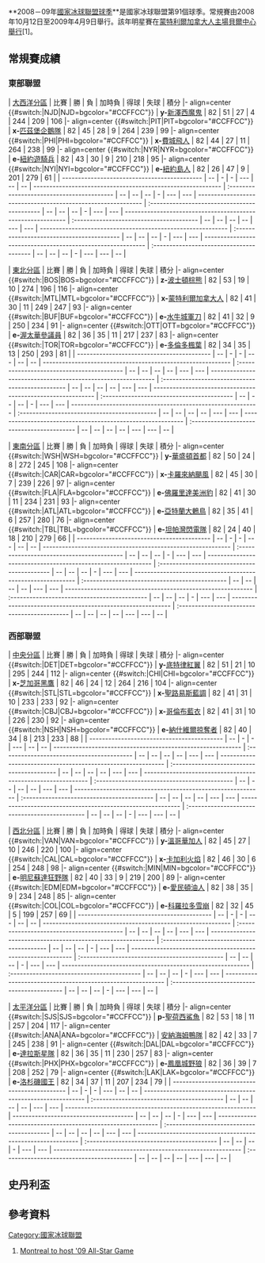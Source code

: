 **2008－09年[國家冰球聯盟球季](../Page/國家冰球聯盟.md "wikilink")**是國家冰球聯盟第91個球季。常規賽由2008年10月12日至2009年4月9日舉行。該年明星賽在[蒙特利爾加拿大人主場](../Page/蒙特利爾加拿大人.md "wikilink")[貝爾中心舉行](../Page/貝爾中心.md "wikilink")\[1\]。

## 常規賽成績

### 東部聯盟

| [大西洋分區](../Page/大西洋分區_\(NHL\).md "wikilink") | 比賽 | 勝 | 負 | 加時負 | 得球 | 失球 | 積分 |- align=center {{\#switch:|NJD|NJD=bgcolor="\#CCFFCC"}} | **y-**[新澤西魔鬼](../Page/新澤西魔鬼.md "wikilink") | 82 | 51 | 27 | 4 | 244 | 209 | 106 |- align=center {{\#switch:|PIT|PIT=bgcolor="\#CCFFCC"}} | **x-**[匹茲堡企鵝隊](../Page/匹茲堡企鵝隊.md "wikilink") | 82 | 45 | 28 | 9 | 264 | 239 | 99 |- align=center {{\#switch:|PHI|PHI=bgcolor="\#CCFFCC"}} | **x-**[費城飛人](../Page/費城飛人.md "wikilink") | 82 | 44 | 27 | 11 | 264 | 238 | 99 |- align=center {{\#switch:|NYR|NYR=bgcolor="\#CCFFCC"}} | **e-**[紐約遊騎兵](../Page/紐約遊騎兵.md "wikilink") | 82 | 43 | 30 | 9 | 210 | 218 | 95 |- align=center {{\#switch:|NYI|NYI=bgcolor="\#CCFFCC"}} | **e-**[紐約島人](../Page/紐約島人.md "wikilink") | 82 | 26 | 47 | 9 | 201 | 279 | 61 |
| -------------------------------------------- | -- | - | - | --- | -- | -- | ----------------------------------------------------------- | :----------------------------------------- | -- | -- | -- | - | --- | --- | ------------------------------------------------------------ | :------------------------------------------- | -- | -- | -- | - | --- | --- | ----------------------------------------------------------- | :--------------------------------------- | -- | -- | -- | -- | --- | --- | ----------------------------------------------------------- | :----------------------------------------- | -- | -- | -- | - | --- | --- | ----------------------------------------------------------- | :--------------------------------------- | -- | -- | -- | - | --- | --- | -- |

| [東北分區](../Page/東北分區_\(NHL\).md "wikilink") | 比賽 | 勝 | 負 | 加時負 | 得球 | 失球 | 積分 |- align=center {{\#switch:|BOS|BOS=bgcolor="\#CCFFCC"}} | **z-**[波士頓棕熊](../Page/波士頓棕熊.md "wikilink") | 82 | 53 | 19 | 10 | 274 | 196 | 116 |- align=center {{\#switch:|MTL|MTL=bgcolor="\#CCFFCC"}} | **x-**[蒙特利爾加拿大人](../Page/蒙特利爾加拿大人.md "wikilink") | 82 | 41 | 30 | 11 | 249 | 247 | 93 |- align=center {{\#switch:|BUF|BUF=bgcolor="\#CCFFCC"}} | **e-**[水牛城軍刀](../Page/水牛城軍刀.md "wikilink") | 82 | 41 | 32 | 9 | 250 | 234 | 91 |- align=center {{\#switch:|OTT|OTT=bgcolor="\#CCFFCC"}} | **e-**[渥太華參議員](../Page/渥太華參議員.md "wikilink") | 82 | 36 | 35 | 11 | 217 | 237 | 83 |- align=center {{\#switch:|TOR|TOR=bgcolor="\#CCFFCC"}} | **e-**[多倫多楓葉](../Page/多倫多楓葉.md "wikilink") | 82 | 34 | 35 | 13 | 250 | 293 | 81 |
| ------------------------------------------ | -- | - | - | --- | -- | -- | ----------------------------------------------------------- | :----------------------------------------- | -- | -- | -- | -- | --- | --- | ------------------------------------------------------------ | :----------------------------------------------- | -- | -- | -- | -- | --- | --- | ----------------------------------------------------------- | :----------------------------------------- | -- | -- | -- | - | --- | --- | ----------------------------------------------------------- | :------------------------------------------- | -- | -- | -- | -- | --- | --- | ----------------------------------------------------------- | :----------------------------------------- | -- | -- | -- | -- | --- | --- | -- |

| [東南分區](../Page/東南分區_\(NHL\).md "wikilink") | 比賽 | 勝 | 負 | 加時負 | 得球 | 失球 | 積分 |- align=center {{\#switch:|WSH|WSH=bgcolor="\#CCFFCC"}} | **y-**[華盛頓首都](../Page/華盛頓首都.md "wikilink") | 82 | 50 | 24 | 8 | 272 | 245 | 108 |- align=center {{\#switch:|CAR|CAR=bgcolor="\#CCFFCC"}} | **x-**[卡羅來納颶風](../Page/卡羅來納颶風.md "wikilink") | 82 | 45 | 30 | 7 | 239 | 226 | 97 |- align=center {{\#switch:|FLA|FLA=bgcolor="\#CCFFCC"}} | **e-**[佛羅里達美洲豹](../Page/佛羅里達美洲豹.md "wikilink") | 82 | 41 | 30 | 11 | 234 | 231 | 93 |- align=center {{\#switch:|ATL|ATL=bgcolor="\#CCFFCC"}} | **e-**[亞特蘭大鶇鳥](../Page/亞特蘭大鶇鳥.md "wikilink") | 82 | 35 | 41 | 6 | 257 | 280 | 76 |- align=center {{\#switch:|TBL|TBL=bgcolor="\#CCFFCC"}} | **e-**[坦帕灣閃電隊](../Page/坦帕灣閃電隊.md "wikilink") | 82 | 24 | 40 | 18 | 210 | 279 | 66 |
| ------------------------------------------ | -- | - | - | --- | -- | -- | ----------------------------------------------------------- | :----------------------------------------- | -- | -- | -- | - | --- | --- | ------------------------------------------------------------ | :------------------------------------------- | -- | -- | -- | - | --- | --- | ----------------------------------------------------------- | :--------------------------------------------- | -- | -- | -- | -- | --- | --- | ----------------------------------------------------------- | :------------------------------------------- | -- | -- | -- | - | --- | --- | ----------------------------------------------------------- | :------------------------------------------- | -- | -- | -- | -- | --- | --- | -- |

### 西部聯盟

| [中央分區](../Page/中央分區_\(NHL\).md "wikilink") | 比賽 | 勝 | 負 | 加時負 | 得球 | 失球 | 積分 |- align=center {{\#switch:|DET|DET=bgcolor="\#CCFFCC"}} | **y-**[底特律紅翼](../Page/底特律紅翼.md "wikilink") | 82 | 51 | 21 | 10 | 295 | 244 | 112 |- align=center {{\#switch:|CHI|CHI=bgcolor="\#CCFFCC"}} | **x-**[芝加哥黑鷹](../Page/芝加哥黑鷹.md "wikilink") | 82 | 46 | 24 | 12 | 264 | 216 | 104 |- align=center {{\#switch:|STL|STL=bgcolor="\#CCFFCC"}} | **x-**[聖路易斯藍調](../Page/聖路易斯藍調.md "wikilink") | 82 | 41 | 31 | 10 | 233 | 233 | 92 |- align=center {{\#switch:|CBJ|CBJ=bgcolor="\#CCFFCC"}} | **x-**[哥倫布藍衣](../Page/哥倫布藍衣.md "wikilink") | 82 | 41 | 31 | 10 | 226 | 230 | 92 |- align=center {{\#switch:|NSH|NSH=bgcolor="\#CCFFCC"}} | **e-**[納什維爾掠奪者](../Page/納什維爾掠奪者.md "wikilink") | 82 | 40 | 34 | 8 | 213 | 233 | 88 |
| ------------------------------------------ | -- | - | - | --- | -- | -- | ----------------------------------------------------------- | :----------------------------------------- | -- | -- | -- | -- | --- | --- | ------------------------------------------------------------ | :----------------------------------------- | -- | -- | -- | -- | --- | --- | ------------------------------------------------------------ | :------------------------------------------- | -- | -- | -- | -- | --- | --- | ----------------------------------------------------------- | :----------------------------------------- | -- | -- | -- | -- | --- | --- | ----------------------------------------------------------- | :--------------------------------------------- | -- | -- | -- | - | --- | --- | -- |

| [西北分區](../Page/西北分區_\(NHL\).md "wikilink") | 比賽 | 勝 | 負 | 加時負 | 得球 | 失球 | 積分 |- align=center {{\#switch:|VAN|VAN=bgcolor="\#CCFFCC"}} | **y-**[溫哥華加人](../Page/溫哥華加人.md "wikilink") | 82 | 45 | 27 | 10 | 246 | 220 | 100 |- align=center {{\#switch:|CAL|CAL=bgcolor="\#CCFFCC"}} | **x-**[卡加利火焰](../Page/卡加利火焰.md "wikilink") | 82 | 46 | 30 | 6 | 254 | 248 | 98 |- align=center {{\#switch:|MIN|MIN=bgcolor="\#CCFFCC"}} | **e-**[明尼蘇達狂野隊](../Page/明尼蘇達狂野隊.md "wikilink") | 82 | 40 | 33 | 9 | 219 | 200 | 89 |- align=center {{\#switch:|EDM|EDM=bgcolor="\#CCFFCC"}} | **e-**[愛民頓油人](../Page/愛民頓油人.md "wikilink") | 82 | 38 | 35 | 9 | 234 | 248 | 85 |- align=center {{\#switch:|COL|COL=bgcolor="\#CCFFCC"}} | **e-**[科羅拉多雪崩](../Page/科羅拉多雪崩.md "wikilink") | 82 | 32 | 45 | 5 | 199 | 257 | 69 |
| ------------------------------------------ | -- | - | - | --- | -- | -- | ----------------------------------------------------------- | :----------------------------------------- | -- | -- | -- | -- | --- | --- | ------------------------------------------------------------ | :----------------------------------------- | -- | -- | -- | - | --- | --- | ----------------------------------------------------------- | :--------------------------------------------- | -- | -- | -- | - | --- | --- | ----------------------------------------------------------- | :----------------------------------------- | -- | -- | -- | - | --- | --- | ----------------------------------------------------------- | :------------------------------------------- | -- | -- | -- | - | --- | --- | -- |

| [太平洋分區](../Page/太平洋分區_\(NHL\).md "wikilink") | 比賽 | 勝 | 負 | 加時負 | 得球 | 失球 | 積分 |- align=center {{\#switch:|SJS|SJS=bgcolor="\#CCFFCC"}} | **p-**[聖荷西鯊魚](../Page/聖荷西鯊魚.md "wikilink") | 82 | 53 | 18 | 11 | 257 | 204 | 117 |- align=center {{\#switch:|ANA|ANA=bgcolor="\#CCFFCC"}} | [安納海姆鴨隊](../Page/安納海姆鴨隊.md "wikilink") | 82 | 42 | 33 | 7 | 245 | 238 | 91 |- align=center {{\#switch:|DAL|DAL=bgcolor="\#CCFFCC"}} | **e-**[達拉斯星隊](../Page/達拉斯星隊.md "wikilink") | 82 | 36 | 35 | 11 | 230 | 257 | 83 |- align=center {{\#switch:|PHX|PHX=bgcolor="\#CCFFCC"}} | **e-**[鳳凰城野狼](../Page/鳳凰城野狼.md "wikilink") | 82 | 36 | 39 | 7 | 208 | 252 | 79 |- align=center {{\#switch:|LAK|LAK=bgcolor="\#CCFFCC"}} | **e-**[洛杉磯國王](../Page/洛杉磯國王.md "wikilink") | 82 | 34 | 37 | 11 | 207 | 234 | 79 |
| -------------------------------------------- | -- | - | - | --- | -- | -- | ----------------------------------------------------------- | :----------------------------------------- | -- | -- | -- | -- | --- | --- | ------------------------------------------------------------ | -------------------------------------- | -- | -- | -- | - | --- | --- | ----------------------------------------------------------- | :----------------------------------------- | -- | -- | -- | -- | --- | --- | ----------------------------------------------------------- | :----------------------------------------- | -- | -- | -- | - | --- | --- | ----------------------------------------------------------- | :----------------------------------------- | -- | -- | -- | -- | --- | --- | -- |

## 史丹利盃

## 參考資料

<div class="references-small">

<references />

</div>

[Category:國家冰球聯盟](https://zh.wikipedia.org/wiki/Category:國家冰球聯盟 "wikilink")

1.  [Montreal to host '09 All-Star
    Game](http://sports.espn.go.com/nhl/news/story?id=2740485)
